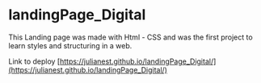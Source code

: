 # landingPage_Digital
This Landing page was made with Html - CSS and was the first project to learn styles and structuring in a web.

Link to deploy
[https://julianest.github.io/landingPage_Digital/](https://julianest.github.io/landingPage_Digital/)
